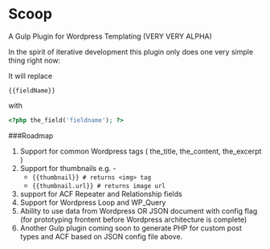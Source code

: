 # Scoop
A Gulp Plugin for Wordpress Templating (VERY VERY ALPHA)

In the spirit of iterative development this plugin only does one very simple thing right now:

It will replace 

```
{{fieldName}}
```

with

```php
<?php the_field('fieldname'); ?>
```

###Roadmap

1. Support for common Wordpress tags ( the_title, the_content, the_excerpt )
2. Support for thumbnails e.g. - 
	- ```{{thumbnail}} # returns <img> tag```
	- ```{{thumbnail.url}} # returns image url```
3. support for ACF Repeater and Relationship fields
4. Support for Wordpress Loop and WP_Query
5. Ability to use data from Wordpress OR JSON document with config flag (for prototyping frontent before Wordpress architecture is complete)
6. Another Gulp plugin coming soon to generate PHP for custom post types and ACF based on JSON config file above.